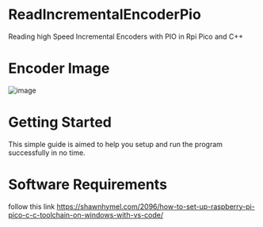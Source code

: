 # ReadIncrementalEncoderPio
Reading high Speed Incremental Encoders with PIO in Rpi Pico and C++

# Encoder Image
![image](https://res.cloudinary.com/rsc/image/upload/b_rgb:FFFFFF,c_pad,dpr_1.0,f_auto,q_auto,w_700/c_pad,w_700/F7450089-01)
# Getting Started

This simple guide is aimed to help you setup and run the program successfully in no time.
# Software Requirements

   follow this link  https://shawnhymel.com/2096/how-to-set-up-raspberry-pi-pico-c-c-toolchain-on-windows-with-vs-code/
